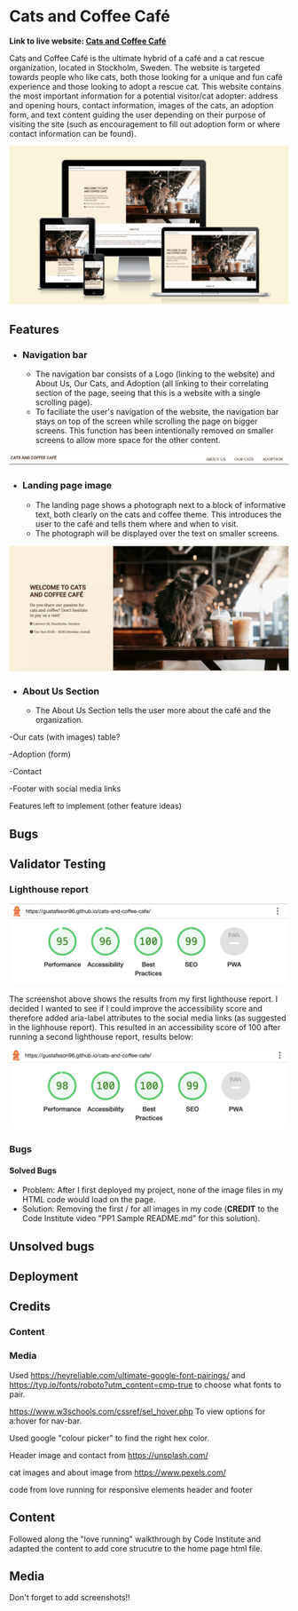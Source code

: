 # Cats and Coffee Café

**Link to live website: [Cats and Coffee Café](https://gustafsson96.github.io/cats-and-coffee-cafe/)**

Cats and Coffee Café is the ultimate hybrid of a café and a cat rescue organization, located in Stockholm, Sweden. The website is targeted towards people who like cats, both those looking for a unique and fun café experience and those looking to adopt a rescue cat. This website contains the most important information for a potential visitor/cat adopter: address and opening hours, contact information, images of the cats, an adoption form, and text content guiding the user depending on their purpose of visiting the site (such as encouragement to fill out adoption form or where contact information can be found).

![screenshot showing website on different devices to show its reponsiveness](/documentation/amiresponsive.2.png)

## Features

+ ### Navigation bar
    * The navigation bar consists of a Logo (linking to the website) and About Us, Our Cats, and Adoption (all linking to their correlating section of the page, seeing that this is a website with a single scrolling page).
    * To faciliate the user's navigation of the website, the navigation bar stays on top of the screen while scrolling the page on bigger screens. This function has been intentionally removed on smaller screens to allow more space for the other content. 

![screenshot of navigation bar](/documentation/navigation_bar.png)

+ ### Landing page image
    * The landing page shows a photograph next to a block of informative text, both clearly on the cats and coffee theme. This introduces the user to the café and tells them where and when to visit. 
    * The photograph will be displayed over the text on smaller screens.

![screenshot of landing page image](/documentation/landing_page_image.png)   

+ ### About Us Section
    * The About Us Section tells the user more about the café and the organization.

-Our cats (with images) table? 

-Adoption (form)

-Contact 

-Footer with social media links


Features left to implement (other feature ideas)

## Bugs

## Validator Testing

### Lighthouse report

![screenshot of the scores from the first lighthouse report](/documentation/lighthouse-testing.1.png)

The screenshot above shows the results from my first lighthouse report. I decided I wanted to see if I could improve the accessibility score and therefore added aria-label attributes to the social media links (as suggested in the lighhouse report). This resulted in an accessibility score of 100 after running a second lighthouse report, results below: 

![Screenshot of the scores from the second lighthouse report with improved accessibility](/documentation/lighthouse-testing.2.png)

### Bugs

#### Solved Bugs

+ Problem: After I first deployed my project, none of the image files in my HTML code would load on the page. 
+ Solution: Removing the first / for all images in my code (**CREDIT** to the Code Institute video "PP1 Sample README.md" for this solution).

## Unsolved bugs

## Deployment

## Credits

### Content

### Media

Used https://heyreliable.com/ultimate-google-font-pairings/ and https://typ.io/fonts/roboto?utm_content=cmp-true to choose what fonts to pair. 

https://www.w3schools.com/cssref/sel_hover.php To view options for a:hover for nav-bar. 

Used google "colour picker" to find the right hex color. 

Header image and contact from https://unsplash.com/

cat images and about image from https://www.pexels.com/

code from love running for responsive elements header and footer


## Content

Followed along the "love running" walkthrough by Code Institute and adapted the content to add core strucutre to the home page html file.

## Media


Don't forget to add screenshots!!

